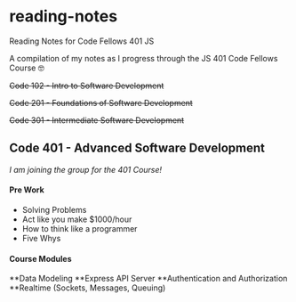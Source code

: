 # reading-notes
Reading Notes for Code Fellows 401 JS

A compilation of my notes as I progress through the JS 401 Code Fellows Course :nerd_face:

~~Code 102 - Intro to Software Development~~

~~Code 201 - Foundations of Software Development~~

~~Code 301 - Intermediate Software Development~~

## Code 401 - Advanced Software Development

*I am joining the group for the 401 Course!*

#### Pre Work

- Solving Problems
- Act like you make $1000/hour
- How to think like a programmer
- Five Whys

#### Course Modules
**Data Modeling
**Express API Server
**Authentication and Authorization
**Realtime (Sockets, Messages, Queuing)

